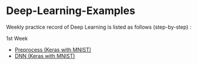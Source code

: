 # Deep-Learning-Examples
Weekly practice record of Deep Learning is listed as follows (step-by-step) :

1st Week
- [Preprocess (Keras with MNIST)](https://github.com/Mickey0521/Deep-Learning-Examples/blob/master/1st-Example/1_Keras_MNIST_Preprocess.ipynb)
- [DNN (Keras with MNIST)](https://github.com/Mickey0521/Deep-Learning-Examples/blob/master/1st-Example/2_Keras_MNIST_DNN.ipynb)
